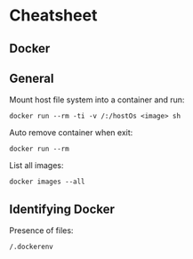 # Cheatsheet

## Docker

## General

Mount host file system into a container and run:
```
docker run --rm -ti -v /:/hostOs <image> sh
```

Auto remove container when exit:
```
docker run --rm
```

List all images:
```
docker images --all​
```
## Identifying Docker

Presence of files:
```
/.dockerenv
```
